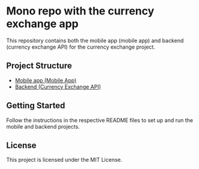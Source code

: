 # Mono repo with the currency exchange app

This repository contains both the mobile app (mobile app) and backend (currency exchange API) for the currency exchange project.

## Project Structure

- [Mobile app (Mobile App)](./mobile-app/README.md)
- [Backend (Currency Exchange API)](./currency-exchange/README.md)

## Getting Started

Follow the instructions in the respective README files to set up and run the mobile and backend projects.

## License

This project is licensed under the MIT License.